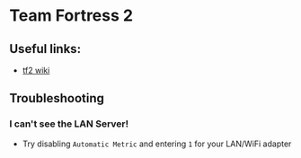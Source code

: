 # Team Fortress 2

## Useful links:
* [tf2 wiki](https://wiki.teamfortress.com/wiki/Linux_dedicated_server)

## Troubleshooting
### I can't see the LAN Server!
* Try disabling `Automatic Metric` and entering `1` for your LAN/WiFi adapter
